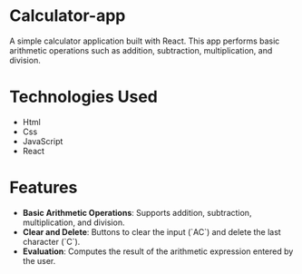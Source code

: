 # Calculator-app
<p>A simple calculator application built with React. This app performs basic arithmetic operations such as addition, subtraction, multiplication, and division.</p>

<h1>Technologies Used</h1>
<ul>
  <li>Html</li>
  <li>Css</li>
  <li>JavaScript</li>
  <li>React</li>
</ul>

<h1>Features</h1>
<ul>
  <li><b>Basic Arithmetic Operations</b>: Supports addition, subtraction, multiplication, and division.</li>
  <li><b>Clear and Delete</b>: Buttons to clear the input (`AC`) and delete the last character (`C`).</li>
  <li><b>Evaluation</b>: Computes the result of the arithmetic expression entered by the user.</li>
</ul>





